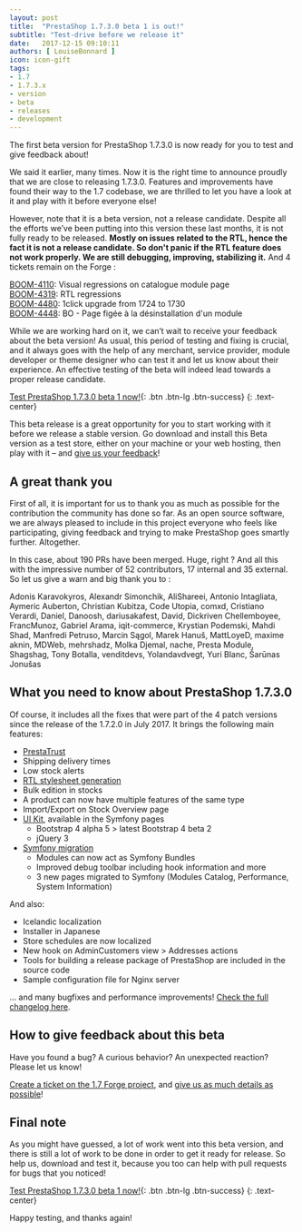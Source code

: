 ```yaml
---
layout: post
title:  "PrestaShop 1.7.3.0 beta 1 is out!"
subtitle: "Test-drive before we release it"
date:   2017-12-15 09:10:11
authors: [ LouiseBonnard ]
icon: icon-gift
tags:
- 1.7
- 1.7.3.x
- version
- beta
- releases
- development
---
```


The first beta version for PrestaShop 1.7.3.0 is now ready for you to test and give feedback about!

We said it earlier, many times. Now it is the right time to announce proudly that we are close to releasing 1.7.3.0. Features and improvements have found their way to the 1.7 codebase, we are thrilled to let you have a look at it and play with it before everyone else!

However, note that it is a beta version, not a release candidate. Despite all the efforts we’ve been putting into this version these last months, it is not fully ready to be released. **Mostly on issues related to the RTL, hence the fact it is not a release candidate. So don't panic if the RTL feature does not work properly. We are still debugging, improving, stabilizing it.** And 4 tickets remain on the Forge :

[BOOM-4110](http://forge.prestashop.com/browse/BOOM-4110): Visual regressions on catalogue module page<br>[BOOM-4319](http://forge.prestashop.com/browse/BOOM-4319): RTL regressions<br>[BOOM-4480](http://forge.prestashop.com/browse/BOOM-4480): 1click upgrade from 1724 to 1730<br>[BOOM-4448](http://forge.prestashop.com/browse/BOOM-4448): BO - Page figée à la désinstallation d'un module

While we are working hard on it, we can’t wait to receive your feedback about the beta version! As usual, this period of testing and fixing is crucial, and it always goes with the help of any merchant, service provider, module developer or theme designer who can test it and let us know about their experience. An effective testing of the beta will indeed lead towards a proper release candidate.

[Test PrestaShop 1.7.3.0 beta 1 now!](https://www.prestashop.com/en/release-notes-1-7-3-0-beta){: .btn .btn-lg .btn-success}
{: .text-center}

This beta release is a great opportunity for you to start working with it before we release a stable version. Go download and install this Beta version as a test store, either on your machine or your web hosting, then play with it – and [give us your feedback](http://forge.prestashop.com/secure/CreateIssue%21default.jspa?selectedProjectId=11322&issuetype=1)!


## A great thank you

First of all, it is important for us to thank you as much as possible for the contribution the community has done so far. As an open source software, we are always pleased to include in this project everyone who feels like participating, giving feedback and trying to make PrestaShop goes smartly further. Altogether.

In this case, about 190 PRs have been merged. Huge, right ? And all this with the impressive number of 52 contributors, 17 internal and 35 external. So let us give a warn and big thank you to :

Adonis Karavokyros, Alexandr Simonchik, AliShareei, Antonio Intagliata, Aymeric Auberton, Christian Kubitza, Code Utopia, comxd, Cristiano Verardi, Daniel, Danoosh, dariusakafest, David, Dickriven Chellemboyee, FrancMunoz, Gabriel Arama, iqit-commerce, Krystian Podemski, Mahdi Shad, Manfredi Petruso, Marcin Sągol, Marek Hanuš, MattLoyeD, maxime aknin, MDWeb, mehrshadz, Molka Djemal, nache, Presta Module, Shagshag, Tony Botalla, venditdevs, Yolandavdvegt, Yuri Blanc, Šarūnas Jonušas


## What you need to know about PrestaShop 1.7.3.0

Of course, it includes all the fixes that were part of the 4 patch versions since the release of the 1.7.2.0 in July 2017. It brings the following main features:

- [PrestaTrust](http://build.prestashop.com/news/everything-you-always-wanted-to-know-about-prestatrust)
- Shipping delivery times
- Low stock alerts
- [RTL stylesheet generation](http://build.prestashop.com/news/PrestaShop-RTL-project-update)
- Bulk edition in stocks
- A product can now have multiple features of the same type
- Import/Export on Stock Overview page
- [UI Kit](http://build.prestashop.com/news/PrestaShop-UI-Kit), available in the Symfony pages
	- Bootstrap 4 alpha 5 > latest Bootstrap 4 beta 2
	- jQuery 3
- [Symfony migration](http://build.prestashop.com/news/make-back-office-modules-great-again)
	- Modules can now act as Symfony Bundles
	- Improved debug toolbar including hook information and more
	- 3 new pages migrated to Symfony (Modules Catalog, Performance, System Information)

And also:

- Icelandic localization
- Installer in Japanese
- Store schedules are now localized
- New hook on AdminCustomers view > Addresses actions
- Tools for building a release package of PrestaShop are included in the source code
- Sample configuration file for Nginx server

... and many bugfixes and performance improvements! [Check the full changelog here](https://assets.prestashop2.com/en/system/files/ps_releases/changelog_1.7.3.0-beta1.txt).


## How to give feedback about this beta

Have you found a bug? A curious behavior? An unexpected reaction? Please let us know! 

[Create a ticket on the 1.7 Forge project](http://forge.prestashop.com/secure/CreateIssue%21default.jspa?selectedProjectId=11322&issuetype=1), and [give us as much details as possible](http://doc.prestashop.com/display/PS16/How+to+use+the+Forge+to+contribute+to+PrestaShop#HowtousetheForgetocontributetoPrestaShop-Bestpracticesforwritinganissue)!


## Final note

As you might have guessed, a lot of work went into this beta version, and there is still a lot of work to be done in order to get it ready for release. So help us, download and test it, because you too can help with pull requests for bugs that you noticed!

[Test PrestaShop 1.7.3.0 beta 1 now!](https://www.prestashop.com/en/release-notes-1-7-3-0-beta){: .btn .btn-lg .btn-success}
{: .text-center}

Happy testing, and thanks again!
